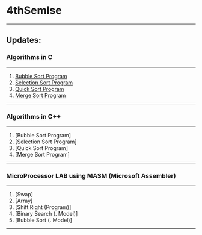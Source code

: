 # 4thSemIse
----------
## Updates:
### Algorithms in C
-----
1. [Bubble Sort Program](https://github.com/piyush97/4thSemIse/blob/master/Algorithm%20Lab%20Programs%20C/BubbleSort.c)
2. [Selection Sort Program](https://github.com/piyush97/4thSemIse/blob/master/Algorithm%20Lab%20Programs%20C/SelectionSort.c)
3. [Quick Sort Program](https://github.com/piyush97/4thSemIse/blob/master/Algorithm%20Lab%20Programs%20C/QuickSort.c)
4. [Merge Sort Program](https://github.com/piyush97/4thSemIse/blob/master/Algorithm%20Lab%20Programs%20C/MergeSort.c)

-----------
### Algorithms in C++
-----
1. [Bubble Sort Program]
2. [Selection Sort Program]
3. [Quick Sort Program]
4. [Merge Sort Program]

-----------------
### MicroProcessor LAB using MASM (Microsoft Assembler) 
----------------
1. [Swap]
2. [Array]
3. [Shift Right (Program)]
4. [Binary Search (. Model)]
5. [Bubble Sort (. Model)]

-----------------
